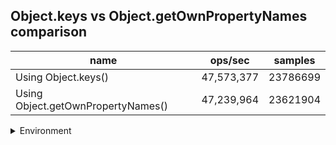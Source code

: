 ## Object.keys vs Object.getOwnPropertyNames comparison

|name|ops/sec|samples|
|-|-|-|
|Using Object.keys()|47,573,377|23786699|
|Using Object.getOwnPropertyNames()|47,239,964|23621904|


<details>
<summary>Environment</summary>

* __Machine:__ linux x64 | 4 vCPUs | 7.6GB Mem
* __Run:__ Wed Oct 15 2025 21:43:31 GMT+0000 (Coordinated Universal Time)
* __Node:__ `v24.0.0`
</details>

<!--
{"environment":{"platform":"linux","arch":"x64","cpus":4,"totalMemory":7.597843170166016},"benchmarks":[{"name":"Using Object.keys()","samples":23786699,"opsSec":47573377.73374109},{"name":"Using Object.getOwnPropertyNames()","samples":23621904,"opsSec":47239964.83990042}]}-->
